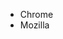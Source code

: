 <html>
  <head>
  </head>
  <body>
    <ul>
      <li> Chrome</li>
      <li>Mozilla</li>
    </ul>
  </body>
